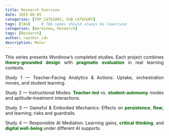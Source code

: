 ```yaml
---
title: Research Overview
date: 2025-08-05
categories: [TOP_CATEGORY, SUB_CATEGORY]
tags: [TAG]     # TAG names should always be lowercase
categories: [Wordinow, Research]
tags: [Research]
author: <author_id>        
description: Menu!
---
```

<div style="text-align: justify;">

<p>This series presents Wordinow’s completed studies. Each project combines <strong style="color:#006400;">theory-grounded design</strong> with <strong style="color:#006400;">pragmatic evaluation</strong> in real learning contexts.</p>

  <p>Study 1 — Teacher-Facing Analytics & Actions: Uptake, orchestration moves, and student learning.</p>
  <p>Study 2 — Instructional Modes: <strong style="color:#006400;">Teacher-led</strong> vs. <strong style="color:#006400;">student-autonomy</strong> modes and aptitude–treatment interactions.</p>
  <p>Study 3 — Gameful & Embodied Mechanics: Effects on <strong style="color:#006400;">persistence</strong>, <strong style="color:#006400;">flow</strong>, and learning; risks and guardrails.</p>
  <p>Study 4 — Responsible AI Mediation: Learning gains, <strong style="color:#006400;">critical thinking</strong>, and <strong style="color:#006400;">digital well-being</strong> under different AI supports.</p>

</div>
